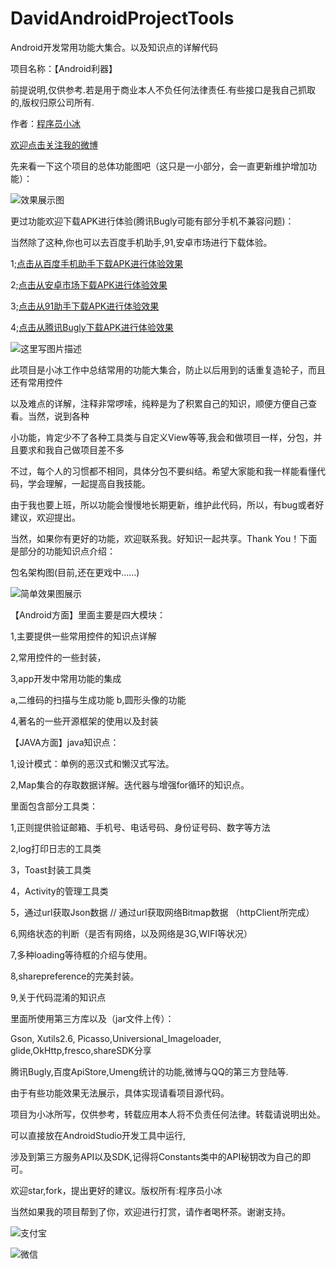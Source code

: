 # DavidAndroidProjectTools

Android开发常用功能大集合。以及知识点的详解代码

项目名称：【Android利器】  

前提说明,仅供参考.若是用于商业本人不负任何法律责任.有些接口是我自己抓取的,版权归原公司所有.

作者：[程序员小冰](http://blog.csdn.net/qq_21376985)

[欢迎点击关注我的微博](http://weibo.com/mcxiaobing)

先来看一下这个项目的总体功能图吧（这只是一小部分，会一直更新维护增加功能）：

![效果展示图](http://img.blog.csdn.net/20161031113558371)

更过功能欢迎下载APK进行体验(腾讯Bugly可能有部分手机不兼容问题)：

当然除了这种,你也可以去百度手机助手,91,安卓市场进行下载体验。

1;[点击从百度手机助手下载APK进行体验效果](http://shouji.baidu.com/software/11535756.html)

2;[点击从安卓市场下载APK进行体验效果](http://apk.hiapk.com/appinfo/davidandroidprojecttools.qq986945193.com.davidandroidprojecttools/2)

3;[点击从91助手下载APK进行体验效果](http://apk.91.com/Soft/Android/davidandroidprojecttools.qq986945193.com.davidandroidprojecttools-2.html)

4;[点击从腾讯Bugly下载APK进行体验效果](https://beta.bugly.qq.com/davidandroidprojecttools)

![这里写图片描述](http://img.blog.csdn.net/20161108144026261)

此项目是小冰工作中总结常用的功能大集合，防止以后用到的话重复造轮子，而且还有常用控件

以及难点的详解，注释非常啰嗦，纯粹是为了积累自己的知识，顺便方便自己查看。当然，说到各种

小功能，肯定少不了各种工具类与自定义View等等,我会和做项目一样，分包，并且要求和我自己做项目差不多

不过，每个人的习惯都不相同，具体分包不要纠结。希望大家能和我一样能看懂代码，学会理解，一起提高自我技能。

由于我也要上班，所以功能会慢慢地长期更新，维护此代码，所以，有bug或者好建议，欢迎提出。

当然，如果你有更好的功能，欢迎联系我。好知识一起共享。Thank You！下面是部分的功能知识点介绍：

包名架构图(目前,还在更戏中......)

![简单效果图展示](http://img.blog.csdn.net/20161031114217092)

【Android方面】里面主要是四大模块：

1,主要提供一些常用控件的知识点详解 

2,常用控件的一些封装，

3,app开发中常用功能的集成

a,二维码的扫描与生成功能 b,圆形头像的功能 

4,著名的一些开源框架的使用以及封装

【JAVA方面】java知识点：

1,设计模式：单例的恶汉式和懒汉式写法。

2,Map集合的存取数据详解。迭代器与增强for循环的知识点。

里面包含部分工具类：

1,正则提供验证邮箱、手机号、电话号码、身份证号码、数字等方法

2,log打印日志的工具类

3，Toast封装工具类

4，Activity的管理工具类

5，通过url获取Json数据 // 通过url获取网络Bitmap数据 （httpClient所完成）

6,网络状态的判断（是否有网络，以及网络是3G,WIFI等状况）

7,多种loading等待框的介绍与使用。

8,sharepreference的完美封装。

9,关于代码混淆的知识点

里面所使用第三方库以及（jar文件上传）：

Gson, Xutils2.6, Picasso,Universional_Imageloader, glide,OkHttp,fresco,shareSDK分享

腾讯Bugly,百度ApiStore,Umeng统计的功能,微博与QQ的第三方登陆等.

由于有些功能效果无法展示，具体实现请看项目源代码。

项目为小冰所写，仅供参考，转载应用本人将不负责任何法律。转载请说明出处。

可以直接放在AndroidStudio开发工具中运行,

涉及到第三方服务API以及SDK,记得将Constants类中的API秘钥改为自己的即可。

欢迎star,fork，提出更好的建议。版权所有:程序员小冰

当然如果我的项目帮到了你，欢迎进行打赏，请作者喝杯茶。谢谢支持。

![支付宝](http://img.blog.csdn.net/20170623085838863?watermark/2/text/aHR0cDovL2Jsb2cuY3Nkbi5uZXQvcXFfMjEzNzY5ODU=/font/5a6L5L2T/fontsize/400/fill/I0JBQkFCMA==/dissolve/70/gravity/SouthEast)

![微信](http://img.blog.csdn.net/20170623085900598?watermark/2/text/aHR0cDovL2Jsb2cuY3Nkbi5uZXQvcXFfMjEzNzY5ODU=/font/5a6L5L2T/fontsize/400/fill/I0JBQkFCMA==/dissolve/70/gravity/SouthEast)
